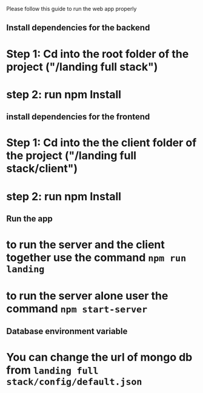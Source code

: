 Please follow this guide to run the web app properly

## Install dependencies for the backend

# Step 1: Cd into the root folder of the project ("/landing full stack")

# step 2: run npm Install

## install dependencies for the frontend

# Step 1: Cd into the the client folder of the project ("/landing full stack/client")

# step 2: run npm Install

## Run the app

# to run the server and the client together use the command `npm run landing`

# to run the server alone user the command `npm start-server`

## Database environment variable

# You can change the url of mongo db from `landing full stack/config/default.json`

